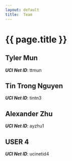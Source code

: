 ```yaml
---
layout: default
title:  Team
---
```


# {{ page.title }}


## Tyler Mun
***UCI Net ID***: ttmun

## Tin Trong Nguyen
***UCI Net ID***: tintn3

## Alexander Zhu
***UCI Net ID***: ayzhu1

## USER 4
***UCI Net ID***: ucinetid4

